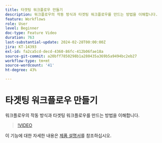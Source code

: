 ```yaml
---
title: 타겟팅 워크플로우 만들기
description: 워크플로우의 작동 방식과 타겟팅 워크플로우를 만드는 방법을 이해합니다.
feature: Workflows
role: User
level: Beginner
doc-type: Feature Video
duration: 763
last-substantial-update: 2024-02-28T00:00:00Z
jira: KT-14393
exl-id: fa2ca5cd-decd-4360-86fc-412b06fae18a
source-git-commit: a20bff7850298b1a280435a369b5a9494bc2eb27
workflow-type: tm+mt
source-wordcount: '41'
ht-degree: 43%

---
```


# 타겟팅 워크플로우 만들기

워크플로우의 작동 방식과 타겟팅 워크플로우를 만드는 방법을 이해합니다.

>[!VIDEO](https://video.tv.adobe.com/v/3425873/?learn=on)


이 기능에 대한 자세한 내용은 [제품 설명서](https://experienceleague.adobe.com/docs/campaign-web/v8/wf/gs-workflows.html)를 참조하십시오.
